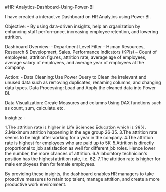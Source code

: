 #HR-Analytics-Dashboard-Using-Power-BI

I have created a interactive Dashboard on HR Analytics using Power BI.

Objective: - By using data-driven insights, help an organization by enhancing staff performance, increasing employee retention, 
and lowering attrition.

Dashboard Overview: - Department Level Filter - Human Resources, Research & Development, Sales. 
Performance Indicators (KPIs) – Count of employees, attrition figures, attrition rate, average age of employees,
average salary of employees, and average year of employees at the company.

Action: -
Data Cleaning: Use Power Query to Clean the irrelevant and unused data such as removing duplicates, renaming columns,
and changing data types. Data Processing: Load and Apply the cleaned data into Power BI. 

Data Visualization: Create Measures and columns Using DAX functions such as count, sum, calculate, etc.


Insights: -

1.The attrition rate is higher in Life Sciences Education which is 38%.
2.Maximum attrition happening in the age group 26-35.
3.The attrition rate seems to be high after working for a year in the company.
4.The attrition rate is highest for employees who are paid up to 5K.
5.Attrition is directly proportional to job satisfaction as well for different job roles. 
Hence lower the number, the more chances of attrition.
6.A laboratory technician's position has the highest attrition rate, i.e. 62.
7.The attrition rate is higher for male employees than for female employees.

By providing these insights, the dashboard enables HR managers to take proactive measures to retain top talent, manage attrition, and create a more productive work environment.
